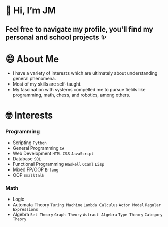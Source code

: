 # 👋 Hi, I’m JM
## Feel free to navigate my profile, you'll find my personal and school projects ✨

# 😄 About Me
- I have a variety of interests which are ultimately about understanding general phenomena.
- Most of my skills are self-taught.
- My fascination with systems compelled me to pursue fields like programming, math, chess, and robotics, among others.

# 🤓 Interests
### Programming
- Scripting ```Python```
- General Programming ```C#```
- Web Development ```HTML``` ```CSS``` ```JavaScript```
- Database ```SQL```
- Functional Programming ```Haskell``` ```OCaml``` ```Lisp```
- Mixed FP/OOP ```Erlang```
- OOP ```Smalltalk```

### Math
- Logic
- Automata Theory ```Turing Machine``` ```Lambda Calculus``` ```Actor Model``` ```Regular Expressions```
- Algebra ```Set Theory``` ```Graph Theory``` ```Astract Algebra``` ```Type Theory``` ```Category Theory```
